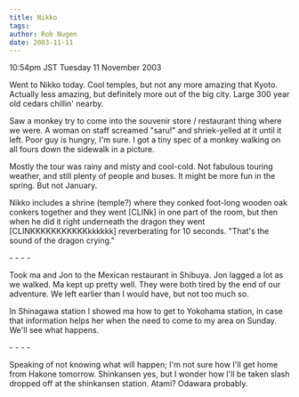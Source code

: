 ```yaml
---
title: Nikko
tags: 
author: Rob Nugen
date: 2003-11-11
---
```


<p class=date>10:54pm JST Tuesday 11 November 2003</p>

<p>Went to Nikko today.  Cool temples, but not any more amazing that
Kyoto.  Actually less amazing, but definitely more out of the big
city.   Large 300 year old cedars chillin' nearby.</p>

<p>Saw a monkey try to come into the souvenir store / restaurant thing
where we were.  A woman on staff screamed "saru!" and shriek-yelled at
it until it left.  Poor guy is hungry, I'm sure.   I got a tiny
spec of a monkey walking on all fours down the sidewalk in a picture.</p>

<p>Mostly the tour was rainy and misty and cool-cold.  Not fabulous
touring weather, and still plenty of people and buses.  It might be
more fun in the spring.  But not January.</p>

<p>Nikko includes a shrine (temple?) where they conked foot-long wooden oak
conkers together and they went [CLINk] in one part of the room, but
then when he did it right underneath the dragon they went
[CLINKKKKKKKKKKKkkkkkk] reverberating for 10 seconds.  "That's the
sound of the dragon crying."</p>

<p>- - - -</p>

<p>Took ma and Jon to the Mexican restaurant in Shibuya.  Jon lagged a
lot as we walked.  Ma kept up pretty well.  They were both tired by
the end of our adventure.  We left earlier than I would have, but not
too much so.</p>

<p>In Shinagawa station I showed ma how to get to Yokohama station, in
case that information helps her when the need to come to my area on
Sunday.  We'll see what happens.</p>

<p>- - - -</p>

<p>Speaking of not knowing what will happen; I'm not sure how I'll get
home from Hakone tomorrow.  Shinkansen yes, but I wonder how I'll be
taken slash dropped off at the shinkansen station.  Atami?  Odawara
probably.</p>
